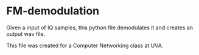 # FM-demodulation
Given a input of IQ samples, this python file demodulates it and creates an output wav file.

This file was created for a Computer Networking class at UVA.
